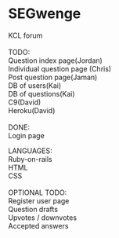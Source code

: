 # SEGwenge
KCL forum<br>
<br>
TODO:<br>
Question index page(Jordan)<br>
Individual question page (Chris)<br>
Post question page(Jaman)<br>
DB of users(Kai)<br>
DB of questions(Kai)<br>
C9(David)<br>
Heroku(David)<br>
<br>
DONE:<br>
Login page<br>

LANGUAGES:<br>
Ruby-on-rails<br>
HTML<br>
CSS<br>
<br>
OPTIONAL TODO:<br>
Register user page<br>
Question drafts<br>
Upvotes / downvotes<br>
Accepted answers<br>
